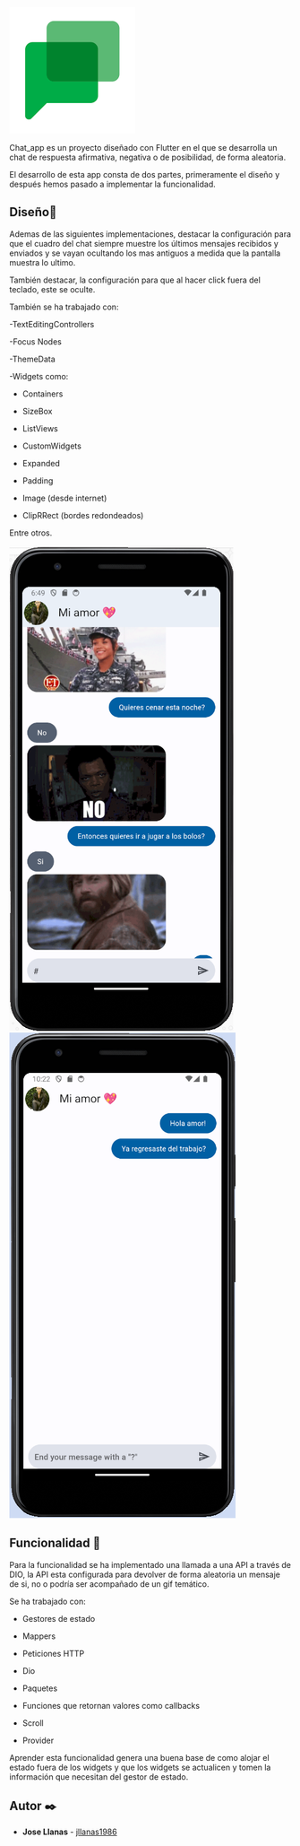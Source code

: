 

![logo chat](./assets/logo.png)


Chat_app es un proyecto diseñado con Flutter en el que se desarrolla un chat de respuesta afirmativa, negativa o de posibilidad, de forma aleatoria.

El desarrollo de esta app consta de dos partes, primeramente el diseño y después hemos pasado a implementar la funcionalidad.

## Diseño📝

Ademas de las siguientes implementaciones, destacar la configuración para que el cuadro del chat siempre muestre los últimos mensajes recibidos y enviados y se vayan ocultando los mas antiguos a medida que la pantalla muestra lo ultimo.

También destacar, la configuración para que al hacer click fuera del teclado, este se oculte.

También se ha trabajado con:

-TextEditingControllers

-Focus Nodes

-ThemeData

-Widgets como:

* Containers

* SizeBox

* ListViews

* CustomWidgets

* Expanded

* Padding

* Image (desde internet)

* ClipRRect (bordes redondeados)

Entre otros.

![logo chat](./assets/chat.png)
![logo chat](./assets/chat1.png)



## Funcionalidad 🔩

Para la funcionalidad se ha implementado una llamada a una API a través de DIO, la API esta configurada para devolver de forma aleatoria un mensaje de si, no o podría ser acompañado de un gif temático.

Se ha trabajado con:

* Gestores de estado

* Mappers

* Peticiones HTTP

* Dio

* Paquetes

* Funciones que retornan valores como callbacks

* Scroll

* Provider

Aprender esta funcionalidad genera una buena base de como alojar el estado fuera de los widgets y que los widgets se actualicen y tomen la información que necesitan del gestor de estado.







## Autor ✒️

- **Jose Llanas** - [jllanas1986](https://github.com/jllanas1986)